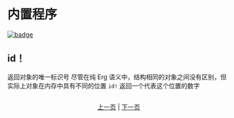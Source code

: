 # 内置程序

[![badge](https://img.shields.io/endpoint.svg?url=https%3A%2F%2Fgezf7g7pd5.execute-api.ap-northeast-1.amazonaws.com%2Fdefault%2Fsource_up_to_date%3Fowner%3Derg-lang%26repos%3Derg%26ref%3Dmain%26path%3Ddoc/EN/syntax/09_builtin_procs.md%26commit_hash%3D51de3c9d5a9074241f55c043b9951b384836b258)](https://gezf7g7pd5.execute-api.ap-northeast-1.amazonaws.com/default/source_up_to_date?owner=erg-lang&repos=erg&ref=main&path=doc/EN/syntax/09_builtin_procs.md&commit_hash=51de3c9d5a9074241f55c043b9951b384836b258)

## id！

返回对象的唯一标识号
尽管在纯 Erg 语义中，结构相同的对象之间没有区别，但实际上对象在内存中具有不同的位置
`id!` 返回一个代表这个位置的数字

```python
```

<p align='center'>
    <a href='./08_procedure.md'>上一页</a> | <a href='./10_array.md'>下一页</a>
</p>
